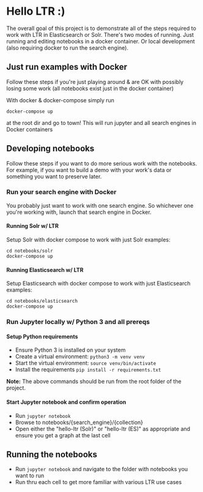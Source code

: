 # Hello LTR :)

The overall goal of this project is to demonstrate all of the steps required to work with LTR in Elasticsearch or Solr. There's two modes of running. Just running and editing notebooks in a docker container. Or local development (also requiring docker to run the search engine).

## Just run examples with Docker

Follow these steps if you're just playing around & are OK with possibly losing some work (all notebooks exist just in the docker container)

With docker & docker-compose simply run

```
docker-compose up
```

at the root dir and go to town! This will run jupyter and all search engines in Docker containers

## Developing notebooks

Follow these steps if you want to do more serious work with the notebooks. For example, if you want to build a demo with your work's data or something you want to preserve later.

### Run your search engine with Docker

You probably just want to work with one search engine. So whichever one you're working with, launch that search engine in Docker.

#### Running Solr w/ LTR

Setup Solr with docker compose to work with just Solr examples:

```
cd notebooks/solr
docker-compose up
```

#### Running Elasticsearch w/ LTR

Setup Elasticsearch with docker compose to work with just Elasticsearch examples:

```
cd notebooks/elasticsearch
docker-compose up
```

### Run Jupyter locally w/ Python 3 and all prereqs

#### Setup Python requirements

- Ensure Python 3 is installed on your system
- Create a virtual environment: `python3 -m venv venv`
- Start the virtual environment: `source venv/bin/activate`
- Install the requirements `pip install -r requirements.txt`

__Note:__ The above commands should be run from the root folder of the project.

#### Start Jupyter notebook and confirm operation

- Run `jupyter notebook`
- Browse to notebooks/{search\_engine}/{collection} 
- Open either the "hello-ltr (Solr)" or "hello-ltr (ES)" as appropriate and ensure you get a graph at the last cell


## Running the notebooks

- Run `jupyter notebook` and navigate to the folder with notebooks you want to run
- Run thru each cell to get more familiar with various LTR use cases

